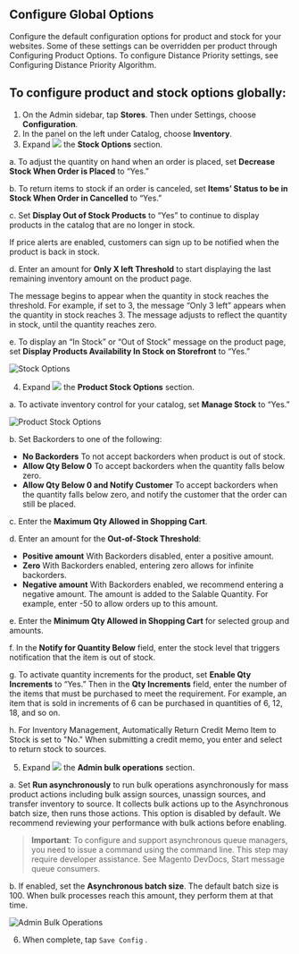 Configure Global Options
--

Configure the default configuration options for product and stock for your websites. Some of these settings can be overridden per product through Configuring Product Options. To configure Distance Priority settings, see Configuring Distance Priority Algorithm.

## To configure product and stock options globally:

1.	On the Admin sidebar, tap **Stores**. Then under Settings, choose **Configuration**.
2.	In the panel on the left under Catalog, choose **Inventory**.
3.	Expand ![](https://docs.magento.com/m2/ce/user_guide/Resources/Images/btn-expand.png) the **Stock Options** section.

  a.	To adjust the quantity on hand when an order is placed, set **Decrease Stock When Order is Placed** to “Yes.”

  b.	To return items to stock if an order is canceled, set **Items’ Status to be in Stock When Order in Cancelled** to “Yes.”

  c.	Set **Display Out of Stock Products** to “Yes” to continue to display products in the catalog that are no longer in stock.

  If price alerts are enabled, customers can sign up to be notified when the product is back in stock.

  d.	Enter an amount for **Only X left Threshold** to start displaying the last remaining inventory amount on the product page.
  
  The message begins to appear when the quantity in stock reaches the threshold. For example, if set to 3, the message “Only 3 left” appears when the quantity in stock reaches 3. The message adjusts to reflect the quantity in stock, until the quantity reaches zero.

  e.	To display an “In Stock” or “Out of Stock” message on the product page, set **Display Products Availability In Stock on Storefront** to “Yes.”
 
  ![Stock Options](https://docs.magento.com/m2/ce/user_guide/Resources/Images/config-catalog-catalog-inventory-stock-options_thumb_0_0.png)

4.	Expand ![](https://docs.magento.com/m2/ce/user_guide/Resources/Images/btn-expand.png) the **Product Stock Options** section.

  a.	To activate inventory control for your catalog, set **Manage Stock** to “Yes.”
 
  ![Product Stock Options](https://docs.magento.com/m2/ce/user_guide/Resources/Images/config-catalog-catalog-inventory-product-stock-options_thumb_0_0.png)
  
  b.	Set Backorders to one of the following:

  * **No Backorders** To not accept backorders when product is out of stock.
  * **Allow Qty Below 0** To accept backorders when the quantity falls below zero.
  * **Allow Qty Below 0 and Notify Customer** To accept backorders when the quantity falls below zero, and notify the customer that the order can still be placed.

  c.	Enter the **Maximum Qty Allowed in Shopping Cart**.

  d.	Enter an amount for the **Out-of-Stock Threshold**:

  * **Positive amount** With Backorders disabled, enter a positive amount.
  * **Zero** With Backorders enabled, entering zero allows for infinite backorders.
  * **Negative amount** With Backorders enabled, we recommend entering a negative amount. The amount is added to the Salable Quantity. For example, enter -50 to allow orders up to this amount.

  e.	Enter the **Minimum Qty Allowed in Shopping Cart** for selected group and amounts.

  f.	In the **Notify for Quantity Below** field, enter the stock level that triggers notification that the item is out of stock.

  g.	To activate quantity increments for the product, set **Enable Qty Increments** to “Yes.” Then in the **Qty Increments** field, enter the number of the items that must be purchased to meet the requirement. For example, an item that is sold in increments of 6 can be purchased in quantities of 6, 12, 18, and so on.

  h.	For Inventory Management, Automatically Return Credit Memo Item to Stock is set to "No." When submitting a credit memo, you enter and select to return stock to sources.

5.	Expand ![](https://docs.magento.com/m2/ce/user_guide/Resources/Images/btn-expand.png) the **Admin bulk operations** section.

  a.	Set **Run asynchronously** to run bulk operations asynchronously for mass product actions including bulk assign sources, unassign sources, and transfer inventory to source. It collects bulk actions up to the Asynchronous batch size, then runs those actions. This option is disabled by default. We recommend reviewing your performance with bulk actions before enabling.

  > **Important**: To configure and support asynchronous queue managers, you need to issue a command using the command line. This step may require developer assistance. See Magento DevDocs, Start message queue consumers.

  b.	If enabled, set the **Asynchronous batch size**. The default batch size is 100. When bulk processes reach this amount, they perform them at that time.
 
  ![Admin Bulk Operations](https://docs.magento.com/m2/ce/user_guide/Resources/Images/config-catalog-catalog-inventory-admin-bulk-operations_thumb_0_0.png)
  
6.	When complete, tap  `Save Config` .